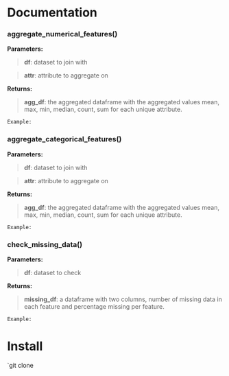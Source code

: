 # Documentation

  
### aggregate_numerical_features()

**Parameters:**

> **df**: dataset to join with

> **attr**: attribute to aggregate on

**Returns:**

> **agg_df**: the aggregated dataframe with the aggregated values mean, max, min, median, count, sum for each unique attribute.

```
Example:
```

### aggregate_categorical_features()

**Parameters:**

> **df**: dataset to join with

> **attr**: attribute to aggregate on

**Returns:**

> **agg_df**: the aggregated dataframe with the aggregated values mean, max, min, median, count, sum for each unique attribute.

```
Example:
```


### check_missing_data()

**Parameters:**

> **df**: dataset to check


**Returns:**

> **missing_df**: a dataframe with two columns, number of missing data in each feature and percentage missing per feature.

```
Example:
```

# Install

`git clone 
